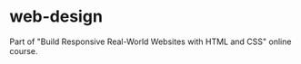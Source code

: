 # web-design

<p>Part of "Build Responsive Real-World Websites with HTML and CSS" online course.</p>

